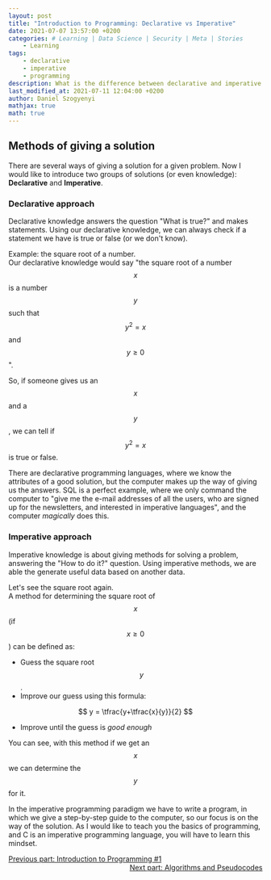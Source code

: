 ```yaml
---
layout: post
title: "Introduction to Programming: Declarative vs Imperative"
date: 2021-07-07 13:57:00 +0200
categories: # Learning | Data Science | Security | Meta | Stories
    - Learning
tags:
    - declarative
    - imperative
    - programming
description: What is the difference between declarative and imperative paradigms? What do we have to say to the computer, and what kind of questions do we want to answer? I am giving a short summary of the declarative and imperative approaches.
last_modified_at: 2021-07-11 12:04:00 +0200
author: Daniel Szogyenyi
mathjax: true
math: true
---
```


## Methods of giving a solution

There are several ways of giving a solution for a given problem. Now I would like to introduce two groups of solutions (or even knowledge): **Declarative** and **Imperative**.

### Declarative approach

Declarative knowledge answers the question "What is true?" and makes statements. Using our declarative knowledge, we can always check if a statement we have is true or false (or we don't know).

Example: the square root of a number.  
Our declarative knowledge would say "the square root of a number $$ x $$ is a number $$ y $$ such that $$ y^2 = x $$ and $$ y\geqslant0 $$ ".

So, if someone gives us an $$ x $$ and a $$ y $$, we can tell if $$ y^2=x $$ is true or false.

There are declarative programming languages, where we know the attributes of a good solution, but the computer makes up the way of giving us the answers. SQL is a perfect example, where we only command the computer to "give me the e-mail addresses of all the users, who are signed up for the newsletters, and interested in imperative languages", and the computer _magically_ does this.

### Imperative approach

Imperative knowledge is about giving methods for solving a problem, answering the "How to do it?" question. Using imperative methods, we are able the generate useful data based on another data.

Let's see the square root again.  
A method for determining the square root of $$ x $$ (if $$ x\geqslant0 $$) can be defined as:  

- Guess the square root $$ y $$.
- Improve our guess using this formula:

$$ y = \tfrac{y+\tfrac{x}{y}}{2} $$

- Improve until the guess is _good enough_

You can see, with this method if we get an $$ x $$ we can determine the $$ y $$ for it.

In the imperative programming paradigm we have to write a program, in which we give a step-by-step guide to the computer, so our focus is on the way of the solution. As I would like to teach you the basics of programming, and C is an imperative programming language, you will have to learn this mindset.



<div style="text-align: center;">
    <span style="display:block; float:left;">
        <a href="https://szogyenyid.github.io/learning/2021/07/06/introduction-to-programming-1.html">Previous part: Introduction to Programming #1</a>
    </span>
    &nbsp;
    <span style="display:block; float:right;">
        <a href="https://szogyenyid.github.io/learning/2021/07/08/algo-pseudocode.html">Next part: Algorithms and Pseudocodes</a>
    </span>
</div>